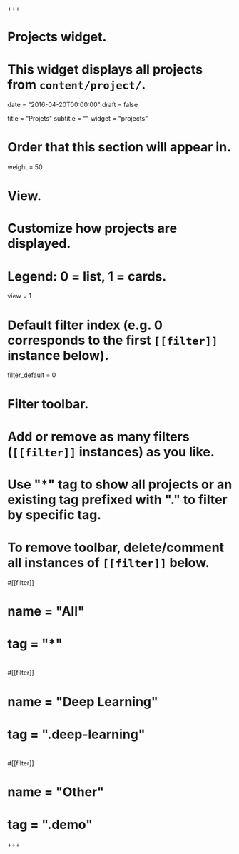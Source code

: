 +++
# Projects widget.
# This widget displays all projects from `content/project/`.

date = "2016-04-20T00:00:00"
draft = false

title = "Projets"
subtitle = ""
widget = "projects"

# Order that this section will appear in.
weight = 50

# View.
# Customize how projects are displayed.
# Legend: 0 = list, 1 = cards.
view = 1

# Default filter index (e.g. 0 corresponds to the first `[[filter]]` instance below).
filter_default = 0

# Filter toolbar.
# Add or remove as many filters (`[[filter]]` instances) as you like.
# Use "*" tag to show all projects or an existing tag prefixed with "." to filter by specific tag.
# To remove toolbar, delete/comment all instances of `[[filter]]` below.
#[[filter]]
#  name = "All"
#  tag = "*"
#  
#[[filter]]
#  name = "Deep Learning"
#  tag = ".deep-learning"
#
#[[filter]]
#  name = "Other"
#  tag = ".demo"

+++

